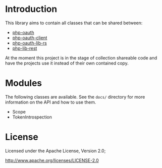 # Introduction
This library aims to contain all classes that can be shared between:

* [php-oauth](https://github.com/fkooman/php-oauth)
* [php-oauth-client](https://github.com/fkooman/php-oauth-client)
* [php-oauth-lib-rs](https://github.com/fkooman/php-oauth-lib-rs)
* [php-lib-rest](https://github.com/fkooman/php-lib-rest)

At the moment this project is in the stage of collection shareable code and 
have the projects use it instead of their own contained copy.

# Modules
The following classes are available. See the `docs/` directory for more
information on the API and how to use them.

* Scope
* TokenIntrospection

# License
Licensed under the Apache License, Version 2.0;

   http://www.apache.org/licenses/LICENSE-2.0
